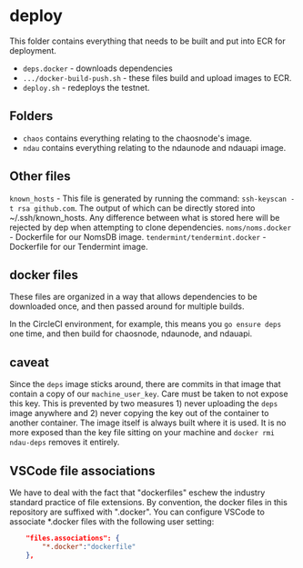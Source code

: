 # deploy

This folder contains everything that needs to be built and put into ECR for deployment.

* `deps.docker` - downloads dependencies
* `.../docker-build-push.sh` - these files build and upload images to ECR.
* `deploy.sh` - redeploys the testnet.

## Folders

* `chaos` contains everything relating to the chaosnode's image.
* `ndau` contains everything relating to the ndaunode and ndauapi image.

## Other files

`known_hosts` - This file is generated by running the command: `ssh-keyscan -t rsa github.com`. The output of which can be directly stored into ~/.ssh/known_hosts. Any difference between what is stored here will be rejected by dep when attempting to clone dependencies.
`noms/noms.docker` - Dockerfile for our NomsDB image.
`tendermint/tendermint.docker` - Dockerfile for our Tendermint image.


## docker files

These files are organized in a way that allows dependencies to be downloaded once, and then passed around for multiple builds.

In the CircleCI environment, for example, this means you `go ensure deps` one time, and then build for chaosnode, ndaunode, and ndauapi.

## caveat

Since the `deps` image sticks around, there are commits in that image that contain a copy of our `machine_user_key`. Care must be taken to not expose this key. This is prevented by two measures 1) never uploading the `deps` image anywhere and 2) never copying the key out of the container to another container. The image itself is always built where it is used. It is no more exposed than the key file sitting on your machine and `docker rmi ndau-deps` removes it entirely.

## VSCode file associations

We have to deal with the fact that "dockerfiles" eschew the industry standard practice of file extensions. By convention, the docker files in this repository are suffixed with ".docker". You can configure VSCode to associate *.docker files with the following user setting:

```json
    "files.associations": {
        "*.docker":"dockerfile"
    },
```
